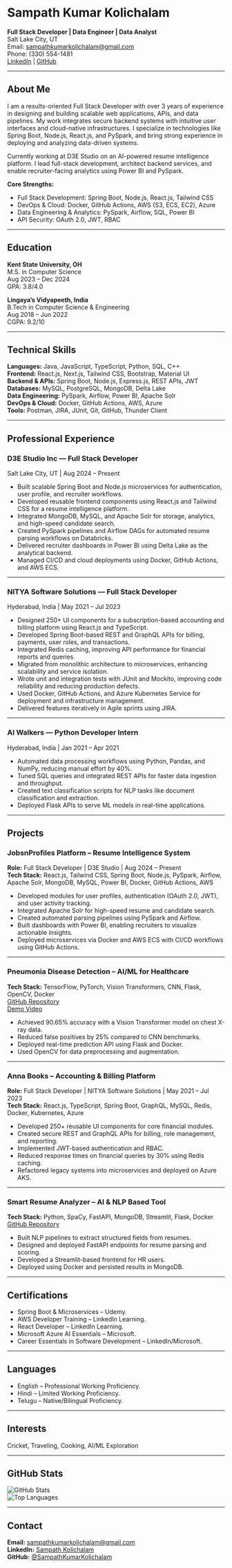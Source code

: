 # Sampath Kumar Kolichalam

**Full Stack Developer | Data Engineer | Data Analyst**  
Salt Lake City, UT  
Email: [sampathkumarkolichalam@gmail.com](mailto:sampathkumarkolichalam@gmail.com)  
Phone: (330) 554-1481  
[LinkedIn](https://www.linkedin.com/in/sampath-kumar-kolichalam-18b57b1ab/) | [GitHub](https://github.com/SampathKumarKolichalam)

---

## About Me

I am a results-oriented Full Stack Developer with over 3 years of experience in designing and building scalable web applications, APIs, and data pipelines. My work integrates secure backend systems with intuitive user interfaces and cloud-native infrastructures. I specialize in technologies like Spring Boot, Node.js, React.js, and PySpark, and bring strong experience in deploying and analyzing data-driven systems.

Currently working at D3E Studio on an AI-powered resume intelligence platform. I lead full-stack development, architect backend services, and enable recruiter-facing analytics using Power BI and PySpark.

**Core Strengths:**

- Full Stack Development: Spring Boot, Node.js, React.js, Tailwind CSS  
- DevOps & Cloud: Docker, GitHub Actions, AWS (S3, ECS, EC2), Azure  
- Data Engineering & Analytics: PySpark, Airflow, SQL, Power BI  
- API Security: OAuth 2.0, JWT, RBAC  

---

## Education

**Kent State University, OH**  
M.S. in Computer Science  
Aug 2023 – Dec 2024  
GPA: 3.8/4.0

**Lingaya’s Vidyapeeth, India**  
B.Tech in Computer Science & Engineering  
Aug 2018 – Jun 2022  
CGPA: 9.2/10

---

## Technical Skills

**Languages:** Java, JavaScript, TypeScript, Python, SQL, C++  
**Frontend:** React.js, Next.js, Tailwind CSS, Bootstrap, Material UI  
**Backend & APIs:** Spring Boot, Node.js, Express.js, REST APIs, JWT  
**Databases:** MySQL, PostgreSQL, MongoDB, Delta Lake  
**Data Engineering:** PySpark, Airflow, Power BI, Apache Solr  
**DevOps & Cloud:** Docker, GitHub Actions, AWS, Azure  
**Tools:** Postman, JIRA, JUnit, Git, GitHub, Thunder Client

---

## Professional Experience

### D3E Studio Inc — Full Stack Developer  
Salt Lake City, UT | Aug 2024 – Present

- Built scalable Spring Boot and Node.js microservices for authentication, user profile, and recruiter workflows.
- Developed reusable frontend components using React.js and Tailwind CSS for a resume intelligence platform.
- Integrated MongoDB, MySQL, and Apache Solr for storage, analytics, and high-speed candidate search.
- Created PySpark pipelines and Airflow DAGs for automated resume parsing workflows on Databricks.
- Delivered recruiter dashboards in Power BI using Delta Lake as the analytical backend.
- Managed CI/CD and cloud deployments using Docker, GitHub Actions, and AWS ECS.

---

### NITYA Software Solutions — Full Stack Developer  
Hyderabad, India | May 2021 – Jul 2023

- Designed 250+ UI components for a subscription-based accounting and billing platform using React.js and TypeScript.
- Developed Spring Boot-based REST and GraphQL APIs for billing, payments, user roles, and transactions.
- Integrated Redis caching, improving API performance for financial reports and queries.
- Migrated from monolithic architecture to microservices, enhancing scalability and service isolation.
- Wrote unit and integration tests with JUnit and Mockito, improving code reliability and reducing production defects.
- Used Docker, GitHub Actions, and Azure Kubernetes Service for deployment and infrastructure management.
- Delivered features iteratively in Agile sprints using JIRA.

---

### AI Walkers — Python Developer Intern  
Hyderabad, India | Jan 2021 – Apr 2021

- Automated data processing workflows using Python, Pandas, and NumPy, reducing manual effort by 40%.
- Tuned SQL queries and integrated REST APIs for faster data ingestion and throughput.
- Created text classification scripts for NLP tasks like document classification and extraction.
- Deployed Flask APIs to serve ML models in real-time applications.

---

## Projects

### JobsnProfiles Platform – Resume Intelligence System  
**Role:** Full Stack Developer | D3E Studio | Aug 2024 – Present  
**Tech Stack:** React.js, Tailwind CSS, Spring Boot, Node.js, PySpark, Airflow, Apache Solr, MongoDB, MySQL, Power BI, Docker, GitHub Actions, AWS

- Developed modules for user profiles, authentication (OAuth 2.0, JWT), and user activity tracking.
- Integrated Apache Solr for high-speed resume and candidate search.
- Created automated parsing pipelines using PySpark and Airflow.
- Built dashboards with Power BI, enabling recruiters to visualize actionable insights.
- Deployed microservices via Docker and AWS ECS with CI/CD workflows using GitHub Actions.

---

### Pneumonia Disease Detection – AI/ML for Healthcare  
**Tech Stack:** TensorFlow, PyTorch, Vision Transformers, CNN, Flask, OpenCV, Docker  
[GitHub Repository](https://github.com/K-Roshini-Reddy/Capstone---Team_2)  
[Demo Video](https://video.kent.edu/media/Capstone%20Project%20Demo/1_u6w5bck1)

- Achieved 90.65% accuracy with a Vision Transformer model on chest X-ray data.
- Reduced false positives by 25% compared to CNN benchmarks.
- Deployed real-time prediction API using Flask and Docker.
- Used OpenCV for data preprocessing and augmentation.

---

### Anna Books – Accounting & Billing Platform  
**Role:** Full Stack Developer | NITYA Software Solutions | May 2021 – Jul 2023  
**Tech Stack:** React.js, TypeScript, Spring Boot, GraphQL, MySQL, Redis, Docker, Kubernetes, Azure

- Developed 250+ reusable UI components for core financial modules.
- Created secure REST and GraphQL APIs for billing, role management, and reporting.
- Implemented JWT-based authentication and RBAC.
- Reduced response times on financial queries by 30% using Redis caching.
- Refactored legacy systems into microservices and deployed on Azure AKS.

---

### Smart Resume Analyzer – AI & NLP Based Tool  
**Tech Stack:** Python, SpaCy, FastAPI, MongoDB, Streamlit, Flask, Docker  
[GitHub Repository](https://github.com/SampathKumarKolichalam/Smart-Resume-Analysis-Using-NLP)

- Built NLP pipelines to extract structured fields from resumes.
- Designed and deployed FastAPI endpoints for resume parsing and scoring.
- Developed a Streamlit-based frontend for HR users.
- Deployed using Docker and persisted results in MongoDB.

---

## Certifications

- Spring Boot & Microservices – Udemy.  
- AWS Developer Training – LinkedIn Learning.  
- React Developer – LinkedIn Learning.  
- Microsoft Azure AI Essentials – Microsoft. 
- Career Essentials in Software Development – LinkedIn/Microsoft.

---

## Languages

- English – Professional Working Proficiency.  
- Hindi – Limited Working Proficiency.  
- Telugu – Native/Bilingual Proficiency.

---

## Interests

Cricket, Traveling, Cooking, AI/ML Exploration

---

## GitHub Stats

![GitHub Stats](https://github-readme-stats.vercel.app/api?username=SampathKumarKolichalam&show_icons=true&theme=default)  
![Top Languages](https://github-readme-stats.vercel.app/api/top-langs/?username=SampathKumarKolichalam&layout=compact&theme=default)

---

## Contact

**Email:** [sampathkumarkolichalam@gmail.com](mailto:sampathkumarkolichalam@gmail.com)  
**LinkedIn:** [Sampath Kolichalam](https://www.linkedin.com/in/sampath-kumar-kolichalam-18b57b1ab/)  
**GitHub:** [@SampathKumarKolichalam](https://github.com/SampathKumarKolichalam)
